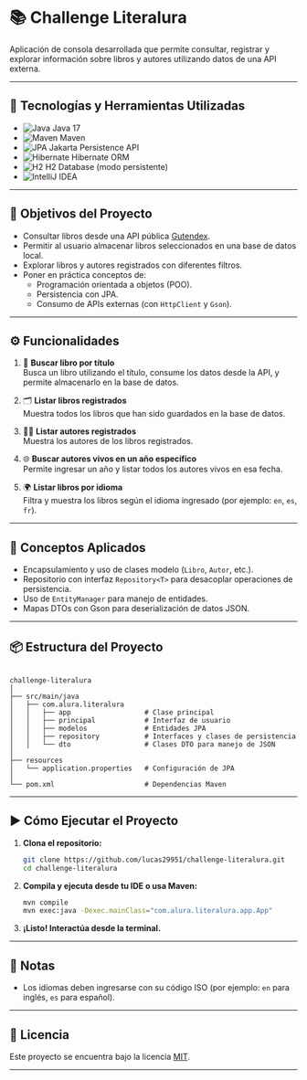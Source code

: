 # 📚 Challenge Literalura

Aplicación de consola desarrollada que permite consultar, registrar y explorar información sobre libros y autores utilizando datos de una API externa.

---

## 🚀 Tecnologías y Herramientas Utilizadas

- ![Java](https://img.shields.io/badge/Java-ED8B00?style=flat&logo=java&logoColor=white) Java 17
- ![Maven](https://img.shields.io/badge/Maven-C71A36?style=flat&logo=apachemaven&logoColor=white) Maven
- ![JPA](https://img.shields.io/badge/JPA-59666C?style=flat&logo=hibernate&logoColor=white) Jakarta Persistence API
- ![Hibernate](https://img.shields.io/badge/Hibernate-59666C?style=flat&logo=hibernate&logoColor=white) Hibernate ORM
- ![H2](https://img.shields.io/badge/H2%20Database-1C4A6A?style=flat&logo=data:image/svg+xml;base64,PHN2Zy...&logoColor=white) H2 Database (modo persistente)
- ![IntelliJ IDEA](https://img.shields.io/badge/IDE-IntelliJ%20IDEA-blue?style=flat&logo=intellijidea&logoColor=white)

---

## 🎯 Objetivos del Proyecto

- Consultar libros desde una API pública [Gutendex](https://gutendex.com/).
- Permitir al usuario almacenar libros seleccionados en una base de datos local.
- Explorar libros y autores registrados con diferentes filtros.
- Poner en práctica conceptos de:
    - Programación orientada a objetos (POO).
    - Persistencia con JPA.
    - Consumo de APIs externas (con `HttpClient` y `Gson`).

---

## ⚙️ Funcionalidades

1. 📖 **Buscar libro por título**  
   Busca un libro utilizando el título, consume los datos desde la API, y permite almacenarlo en la base de datos.

2. 🗂️ **Listar libros registrados**  
   Muestra todos los libros que han sido guardados en la base de datos.

3. 🧑‍💼 **Listar autores registrados**  
   Muestra los autores de los libros registrados.

4. 🌐 **Buscar autores vivos en un año específico**  
   Permite ingresar un año y listar todos los autores vivos en esa fecha.

5. 🌍 **Listar libros por idioma**  
   Filtra y muestra los libros según el idioma ingresado (por ejemplo: `en`, `es`, `fr`).

---

## 🧠 Conceptos Aplicados

- Encapsulamiento y uso de clases modelo (`Libro`, `Autor`, etc.).
- Repositorio con interfaz `Repository<T>` para desacoplar operaciones de persistencia.
- Uso de `EntityManager` para manejo de entidades.
- Mapas DTOs con Gson para deserialización de datos JSON.

---

## 📦 Estructura del Proyecto

```

challenge-literalura
│
├── src/main/java
│   ├── com.alura.literalura
│   │   ├── app                  # Clase principal
│   │   ├── principal            # Interfaz de usuario
│   │   ├── modelos              # Entidades JPA
│   │   ├── repository           # Interfaces y clases de persistencia
│   │   └── dto                  # Clases DTO para manejo de JSON
│
├── resources
│   └── application.properties   # Configuración de JPA
│
└── pom.xml                      # Dependencias Maven

````

---

## ▶️ Cómo Ejecutar el Proyecto

1. **Clona el repositorio:**
   ```bash
   git clone https://github.com/lucas29951/challenge-literalura.git
   cd challenge-literalura
   ```

2. **Compila y ejecuta desde tu IDE o usa Maven:**
   ```bash
   mvn compile
   mvn exec:java -Dexec.mainClass="com.alura.literalura.app.App"
   ```

3. **¡Listo! Interactúa desde la terminal.**

---

## 📝 Notas

* Los idiomas deben ingresarse con su código ISO (por ejemplo: `en` para inglés, `es` para español).

---

## 📄 Licencia

Este proyecto se encuentra bajo la licencia [MIT](LICENSE).

---
